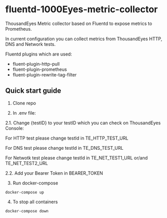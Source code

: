 # fluentd-1000Eyes-metric-collector
ThousandEyes Metric collector based on Fluentd  to expose metrics to Prometheus.

In current configuration you can collect metrics from ThousandEyes  HTTP, DNS  and Network tests.


Fluentd plugins which are used:
- fluent-plugin-http-pull
- fluent-plugin-prometheus
- fluent-plugin-rewrite-tag-filter


## Quick start guide

1. Clone repo

2. In .env file:

2.1. Change {testID} to your testID which you can check on ThousandEyes Console:

For HTTP test please change testId in TE_HTTP_TEST_URL

For DNS test please change testId in TE_DNS_TEST_URL

For Netwotk test please change testId in TE_NET_TEST1_URL or/and TE_NET_TEST2_URL

2.2. Add your Bearer Token in BEARER_TOKEN 

3. Run docker-compose

```
docker-compose up
```

4. To stop all containers 
```
docker-compose down
```
